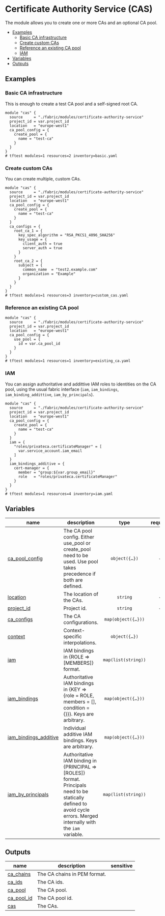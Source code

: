 # Certificate Authority Service (CAS)

The module allows you to create one or more CAs and an optional CA pool.

<!-- BEGIN TOC -->
- [Examples](#examples)
  - [Basic CA infrastructure](#basic-ca-infrastructure)
  - [Create custom CAs](#create-custom-cas)
  - [Reference an existing CA pool](#reference-an-existing-ca-pool)
  - [IAM](#iam)
- [Variables](#variables)
- [Outputs](#outputs)
<!-- END TOC -->

## Examples

### Basic CA infrastructure

This is enough to create a test CA pool and a self-signed root CA.

```hcl
module "cas" {
  source     = "./fabric/modules/certificate-authority-service"
  project_id = var.project_id
  location   = "europe-west1"
  ca_pool_config = {
    create_pool = {
      name = "test-ca"
    }
  }
}
# tftest modules=1 resources=2 inventory=basic.yaml
```

### Create custom CAs

You can create multiple, custom CAs.

```hcl
module "cas" {
  source     = "./fabric/modules/certificate-authority-service"
  project_id = var.project_id
  location   = "europe-west1"
  ca_pool_config = {
    create_pool = {
      name = "test-ca"
    }
  }
  ca_configs = {
    root_ca_1 = {
      key_spec_algorithm = "RSA_PKCS1_4096_SHA256"
      key_usage = {
        client_auth = true
        server_auth = true
      }
    }
    root_ca_2 = {
      subject = {
        common_name  = "test2.example.com"
        organization = "Example"
      }
    }
  }
}
# tftest modules=1 resources=3 inventory=custom_cas.yaml
```

### Reference an existing CA pool

```hcl
module "cas" {
  source     = "./fabric/modules/certificate-authority-service"
  project_id = var.project_id
  location   = "europe-west1"
  ca_pool_config = {
    use_pool = {
      id = var.ca_pool_id
    }
  }
}
# tftest modules=1 resources=1 inventory=existing_ca.yaml
```

### IAM

You can assign authoritative and addittive IAM roles to identities on the CA pool, using the usual fabric interface (`iam`, `iam_bindings`, `iam_binding_addittive`, `iam_by_principals`).

```hcl
module "cas" {
  source     = "./fabric/modules/certificate-authority-service"
  project_id = var.project_id
  location   = "europe-west1"
  ca_pool_config = {
    create_pool = {
      name = "test-ca"
    }
  }
  iam = {
    "roles/privateca.certificateManager" = [
      var.service_account.iam_email
    ]
  }
  iam_bindings_additive = {
    cert-manager = {
      member = "group:${var.group_email}"
      role   = "roles/privateca.certificateManager"
    }
  }
}
# tftest modules=1 resources=4 inventory=iam.yaml
```
<!-- BEGIN TFDOC -->
## Variables

| name | description | type | required | default |
|---|---|:---:|:---:|:---:|
| [ca_pool_config](variables.tf#L105) | The CA pool config. Either use_pool or create_pool need to be used. Use pool takes precedence if both are defined. | <code title="object&#40;&#123;&#10;  create_pool &#61; optional&#40;object&#40;&#123;&#10;    name            &#61; string&#10;    enterprise_tier &#61; optional&#40;bool, false&#41;&#10;  &#125;&#41;&#41;&#10;  use_pool &#61; optional&#40;object&#40;&#123;&#10;    id &#61; string&#10;  &#125;&#41;&#41;&#10;&#125;&#41;">object&#40;&#123;&#8230;&#125;&#41;</code> | ✓ |  |
| [location](variables.tf#L132) | The location of the CAs. | <code>string</code> | ✓ |  |
| [project_id](variables.tf#L137) | Project id. | <code>string</code> | ✓ |  |
| [ca_configs](variables.tf#L17) | The CA configurations. | <code title="map&#40;object&#40;&#123;&#10;  deletion_protection                    &#61; optional&#40;bool, true&#41;&#10;  is_ca                                  &#61; optional&#40;bool, true&#41;&#10;  is_self_signed                         &#61; optional&#40;bool, true&#41;&#10;  lifetime                               &#61; optional&#40;string, null&#41;&#10;  pem_ca_certificate                     &#61; optional&#40;string, null&#41;&#10;  ignore_active_certificates_on_deletion &#61; optional&#40;bool, false&#41;&#10;  skip_grace_period                      &#61; optional&#40;bool, true&#41;&#10;  labels                                 &#61; optional&#40;map&#40;string&#41;, null&#41;&#10;  gcs_bucket                             &#61; optional&#40;string, null&#41;&#10;  key_spec &#61; optional&#40;object&#40;&#123;&#10;    algorithm  &#61; optional&#40;string, &#34;RSA_PKCS1_2048_SHA256&#34;&#41;&#10;    kms_key_id &#61; optional&#40;string, null&#41;&#10;  &#125;&#41;, &#123;&#125;&#41;&#10;  key_usage &#61; optional&#40;object&#40;&#123;&#10;    cert_sign          &#61; optional&#40;bool, true&#41;&#10;    client_auth        &#61; optional&#40;bool, false&#41;&#10;    code_signing       &#61; optional&#40;bool, false&#41;&#10;    content_commitment &#61; optional&#40;bool, false&#41;&#10;    crl_sign           &#61; optional&#40;bool, true&#41;&#10;    data_encipherment  &#61; optional&#40;bool, false&#41;&#10;    decipher_only      &#61; optional&#40;bool, false&#41;&#10;    digital_signature  &#61; optional&#40;bool, false&#41;&#10;    email_protection   &#61; optional&#40;bool, false&#41;&#10;    encipher_only      &#61; optional&#40;bool, false&#41;&#10;    key_agreement      &#61; optional&#40;bool, false&#41;&#10;    key_encipherment   &#61; optional&#40;bool, true&#41;&#10;    ocsp_signing       &#61; optional&#40;bool, false&#41;&#10;    server_auth        &#61; optional&#40;bool, true&#41;&#10;    time_stamping      &#61; optional&#40;bool, false&#41;&#10;  &#125;&#41;, &#123;&#125;&#41;&#10;  subject &#61; optional&#40;object&#40;&#123;&#10;    common_name         &#61; string&#10;    organization        &#61; string&#10;    country_code        &#61; optional&#40;string&#41;&#10;    locality            &#61; optional&#40;string&#41;&#10;    organizational_unit &#61; optional&#40;string&#41;&#10;    postal_code         &#61; optional&#40;string&#41;&#10;    province            &#61; optional&#40;string&#41;&#10;    street_address      &#61; optional&#40;string&#41;&#10;    &#125;&#41;, &#123;&#10;    common_name  &#61; &#34;test.example.com&#34;&#10;    organization &#61; &#34;Test Example&#34;&#10;  &#125;&#41;&#10;  subject_alt_name &#61; optional&#40;object&#40;&#123;&#10;    dns_names       &#61; optional&#40;list&#40;string&#41;, null&#41;&#10;    email_addresses &#61; optional&#40;list&#40;string&#41;, null&#41;&#10;    ip_addresses    &#61; optional&#40;list&#40;string&#41;, null&#41;&#10;    uris            &#61; optional&#40;list&#40;string&#41;, null&#41;&#10;  &#125;&#41;&#41;&#10;  subordinate_config &#61; optional&#40;object&#40;&#123;&#10;    root_ca_id              &#61; optional&#40;string&#41;&#10;    pem_issuer_certificates &#61; optional&#40;list&#40;string&#41;&#41;&#10;  &#125;&#41;&#41;&#10;&#125;&#41;&#41;">map&#40;object&#40;&#123;&#8230;&#125;&#41;&#41;</code> |  | <code title="&#123;&#10;  test-ca &#61; &#123;&#125;&#10;&#125;">&#123;&#8230;&#125;</code> |
| [context](variables.tf#L119) | Context-specific interpolations. | <code title="object&#40;&#123;&#10;  condition_vars &#61; optional&#40;map&#40;map&#40;string&#41;&#41;, &#123;&#125;&#41;&#10;  custom_roles   &#61; optional&#40;map&#40;string&#41;, &#123;&#125;&#41;&#10;  kms_keys       &#61; optional&#40;map&#40;string&#41;, &#123;&#125;&#41;&#10;  iam_principals &#61; optional&#40;map&#40;string&#41;, &#123;&#125;&#41;&#10;  project_ids    &#61; optional&#40;map&#40;string&#41;, &#123;&#125;&#41;&#10;&#125;&#41;">object&#40;&#123;&#8230;&#125;&#41;</code> |  | <code>&#123;&#125;</code> |
| [iam](variables-iam.tf#L17) | IAM bindings in {ROLE => [MEMBERS]} format. | <code>map&#40;list&#40;string&#41;&#41;</code> |  | <code>&#123;&#125;</code> |
| [iam_bindings](variables-iam.tf#L24) | Authoritative IAM bindings in {KEY => {role = ROLE, members = [], condition = {}}}. Keys are arbitrary. | <code title="map&#40;object&#40;&#123;&#10;  members &#61; list&#40;string&#41;&#10;  role    &#61; string&#10;  condition &#61; optional&#40;object&#40;&#123;&#10;    expression  &#61; string&#10;    title       &#61; string&#10;    description &#61; optional&#40;string&#41;&#10;  &#125;&#41;&#41;&#10;&#125;&#41;&#41;">map&#40;object&#40;&#123;&#8230;&#125;&#41;&#41;</code> |  | <code>&#123;&#125;</code> |
| [iam_bindings_additive](variables-iam.tf#L39) | Individual additive IAM bindings. Keys are arbitrary. | <code title="map&#40;object&#40;&#123;&#10;  member &#61; string&#10;  role   &#61; string&#10;  condition &#61; optional&#40;object&#40;&#123;&#10;    expression  &#61; string&#10;    title       &#61; string&#10;    description &#61; optional&#40;string&#41;&#10;  &#125;&#41;&#41;&#10;&#125;&#41;&#41;">map&#40;object&#40;&#123;&#8230;&#125;&#41;&#41;</code> |  | <code>&#123;&#125;</code> |
| [iam_by_principals](variables-iam.tf#L54) | Authoritative IAM binding in {PRINCIPAL => [ROLES]} format. Principals need to be statically defined to avoid cycle errors. Merged internally with the `iam` variable. | <code>map&#40;list&#40;string&#41;&#41;</code> |  | <code>&#123;&#125;</code> |

## Outputs

| name | description | sensitive |
|---|---|:---:|
| [ca_chains](outputs.tf#L17) | The CA chains in PEM format. |  |
| [ca_ids](outputs.tf#L25) | The CA ids. |  |
| [ca_pool](outputs.tf#L33) | The CA pool. |  |
| [ca_pool_id](outputs.tf#L38) | The CA pool id. |  |
| [cas](outputs.tf#L43) | The CAs. |  |
<!-- END TFDOC -->
